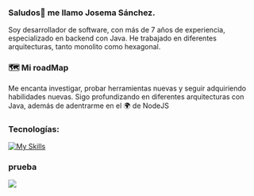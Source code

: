 ### Saludos👋 me llamo Josema Sánchez. 
Soy desarrollador de software, con más de 7 años de experiencia, especializado en backend con Java.
He trabajado en diferentes arquitecturas, tanto monolito como hexagonal.

### 🗺️ Mi roadMap
Me encanta investigar, probar herramientas nuevas y seguir adquiriendo habilidades nuevas.
Sigo profundizando en diferentes arquitecturas con Java, además de adentrarme en el 🌍 de NodeJS

### Tecnologías:
[![My Skills](https://skillicons.dev/icons?i=java,kotlin,nodejs,figma&theme=light)](https://skillicons.dev)

### prueba
<p>
    <img src="https://skillicons.dev/icons?i=java,kotlin,nodejs" />
</p>
